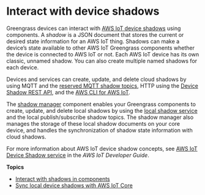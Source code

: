 # Interact with device shadows<a name="interact-with-shadows"></a>

Greengrass devices can interact with [AWS IoT device shadows](https://docs.aws.amazon.com/iot/latest/developerguide/iot-device-shadows.html) using components\. A *shadow* is a JSON document that stores the current or desired state information for an AWS IoT thing\. Shadows can make a device’s state available to other AWS IoT Greengrass components whether the device is connected to AWS IoT or not\. Each AWS IoT device has its own classic, unnamed shadow\. You can also create multiple named shadows for each device\. 

Devices and services can create, update, and delete cloud shadows by using MQTT and the [reserved MQTT shadow topics](https://docs.aws.amazon.com/iot/latest/developerguide/reserved-topics.html#reserved-topics-shadow), HTTP using the [Device Shadow REST API](https://docs.aws.amazon.com/iot/latest/developerguide/device-shadow-rest-api.html), and the [AWS CLI for AWS IoT](https://awscli.amazonaws.com/v2/documentation/api/latest/reference/iot-data/index.html)\.

The [shadow manager](shadow-manager-component.md) component enables your Greengrass components to create, update, and delete local shadows by using the [local shadow service](ipc-local-shadows.md) and the local publish/subscribe shadow topics\. The shadow manager also manages the storage of these local shadow documents on your core device, and handles the synchronization of shadow state information with cloud shadows\.

For more information about AWS IoT device shadow concepts, see [AWS IoT Device Shadow service](https://docs.aws.amazon.com/iot/latest/developerguide/iot-device-shadows.html) in the *AWS IoT Developer Guide*\.

**Topics**
+ [Interact with shadows in components](interact-with-shadows-in-components.md)
+ [Sync local device shadows with AWS IoT Core](sync-shadows-with-iot-core.md)